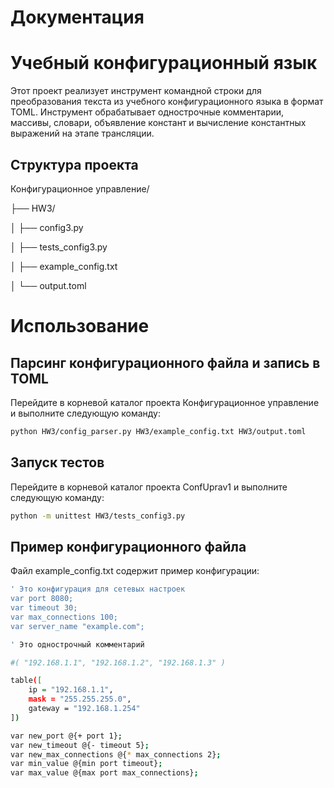# Документация
# Учебный конфигурационный язык

Этот проект реализует инструмент командной строки для преобразования текста из учебного конфигурационного языка в формат TOML. Инструмент обрабатывает однострочные комментарии, массивы, словари, объявление констант и вычисление константных выражений на этапе трансляции.

## Структура проекта
Конфигурационное управление/

├── HW3/

│   ├── config3.py

│   ├── tests_config3.py

│   ├── example_config.txt

│   └── output.toml

# Использование
## Парсинг конфигурационного файла и запись в TOML
Перейдите в корневой каталог проекта Конфигурационное управление и выполните следующую команду:
```sh
python HW3/config_parser.py HW3/example_config.txt HW3/output.toml
```

## Запуск тестов
Перейдите в корневой каталог проекта ConfUprav1 и выполните следующую команду:

```sh
python -m unittest HW3/tests_config3.py
```

## Пример конфигурационного файла
Файл example_config.txt содержит пример конфигурации:
```sh
' Это конфигурация для сетевых настроек
var port 8080;
var timeout 30;
var max_connections 100;
var server_name "example.com";

' Это однострочный комментарий

#( "192.168.1.1", "192.168.1.2", "192.168.1.3" )

table([
    ip = "192.168.1.1",
    mask = "255.255.255.0",
    gateway = "192.168.1.254"
])

var new_port @{+ port 1};
var new_timeout @{- timeout 5};
var new_max_connections @{* max_connections 2};
var min_value @{min port timeout};
var max_value @{max port max_connections};
```
